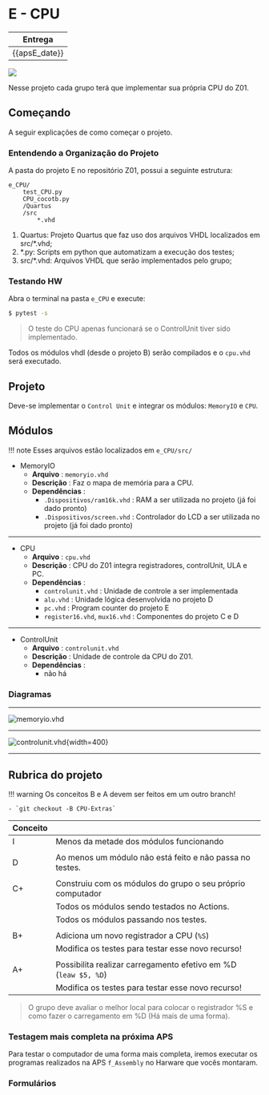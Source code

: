 # E - CPU

| Entrega      |
|--------------|
| {{apsE_date}} |

![](../figs/G-CPU/sistema-cpu.svg)

Nesse projeto cada grupo terá que implementar sua própria CPU do Z01. 

## Começando

A seguir explicações de como começar o projeto.

### Entendendo a Organização do Projeto

A pasta do projeto E no repositório Z01, possui a seguinte estrutura:

```
e_CPU/
    test_CPU.py
    CPU_cocotb.py
    /Quartus
    /src
        *.vhd
```

1. Quartus: Projeto Quartus que faz uso dos arquivos VHDL localizados em src/*.vhd;
1. *.py: Scripts em python que automatizam a execução dos testes;
1. src/*.vhd: Arquivos VHDL que serão implementados pelo grupo;


### Testando HW 

Abra o terminal na pasta `e_CPU` e execute:

```bash
$ pytest -s
```

> O teste do CPU apenas funcionará se o ControlUnit tiver sido implementado.

Todos os módulos vhdl (desde o projeto B) serão compilados e o `cpu.vhd` será executado. 

<!--
### Actions

Adicione ao Actions o teste:

- `testeHW.py`

!!! tip
    No Actions você tem que colocar o caminho completo: `E-Computador/...`
-->

## Projeto

Deve-se implementar o `Control Unit` e integrar os módulos: `MemoryIO` e `CPU`. 


## Módulos 

!!! note
    Esses arquivos estão localizados em `e_CPU/src/`

<!--
Os módulos estão listados de maneira Top - Down

---------------------------
 
- Computador (==já está pronto! Não precisa mexer==, mas é legal ver!)
    - **Arquivo**: `computador.vhd`
    - **Descrição**: TopLevel do projeto, entidade que integra a memória ROM o MemoryIO, CPU e PLL
    - **Dependências**:
         - `Dispositivos/ROM/ROM32K.vhd`: ROM a ser utilizada no projeto (já foi dado pronto)
         - `Dispositivos/PLL/PLL.vhd`: PLL a ser utilizada no projeto (já foi dado pronto)
    
---------------------------
-->

- MemoryIO
    - **Arquivo**   : `memoryio.vhd`
    - **Descrição** : Faz o mapa de memória para a CPU.
    - **Dependências** :
         - `.Dispositivos/ram16k.vhd` : RAM a ser utilizada no projeto (já foi dado pronto)
         - `.Dispositivos/screen.vhd` : Controlador do LCD a ser utilizada no projeto (já foi dado pronto)
    
---------------------------

- CPU
    - **Arquivo**   : `cpu.vhd`
    - **Descrição** : CPU do Z01 integra registradores, controlUnit, ULA e PC.
    - **Dependências** :
         - `controlunit.vhd` : Unidade de controle a ser implementada
         - `alu.vhd` : Unidade lógica desenvolvida no projeto D
         - `pc.vhd` : Program counter do projeto E
         - `register16.vhd`, `mux16.vhd` : Componentes do projeto C e D 

---------------------------

- ControlUnit
    - **Arquivo**   : `controlunit.vhd`
    - **Descrição** : Unidade de controle da CPU do Z01.
    - **Dependências** :
         - não há 
         
### Diagramas 

---------------------------

![memoryio.vhd](../figs/G-CPU/memoryIO.png)

---------------------------

![controlunit.vhd](../figs/G-CPU/controlUnit.svg){width=400}

---------------------------

## Rubrica do projeto

!!! warning
    Os conceitos B e A devem ser feitos em um outro branch!
    
    - `git checkout -B CPU-Extras`

| Conceito |                                                                                     |
|----------|-------------------------------------------------------------------------------------|
| I        |  Menos da metade dos módulos funcionando                                           |
|          |                                                                                    |
| D        |  Ao menos um módulo não está feito e não passa no testes.                          |
|          |                                                                                    |
| C+       |  Construiu com os módulos do grupo o seu próprio computador                        |
|          |  Todos os módulos sendo testados no Actions.                                       |
|          |  Todos os módulos passando nos testes.                                             |
|          |                                                                                    |
| B+       |  Adiciona um novo registrador a CPU  (`%S`)                                        |
|          |  Modifica os testes para testar esse novo recurso!                                 |
|          |                                                                                    |
| A+       |  Possibilita realizar carregamento efetivo em %D (`leaw $5, %D`)                   |
|          |  Modifica os testes para testar esse novo recurso!                                 |


> O grupo deve avaliar o melhor local para colocar o registrador %S e como fazer o carregamento em %D (Há mais de uma forma).

### Testagem mais completa na próxima APS

Para testar o computador de uma forma mais completa, iremos executar os programas realizados na APS `f_Assembly` no Harware que vocês montaram. 

### Formulários

<!--
- [Scrum Master](https://forms.gle/KGFbHLrSzf26HCs19)
- [Desenvolvedores](https://forms.gle/1Cq2kS5hWZpnQBqU7)
-->

